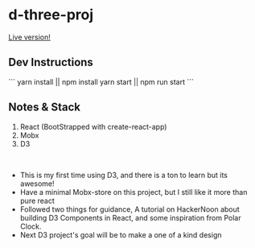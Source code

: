 <h1>d-three-proj</h1>
<a href="https://mrchadparkour.github.io/d-three-proj/" rel="noopener noreferrer" target="_blank">Live version!</a>
<br>

<h2>Dev Instructions</h2>
```
yarn install || npm install
yarn start || npm run start
```

<h2>Notes & Stack</h2>

<ol>
  <li>React (BootStrapped with create-react-app)</li>
  <li>Mobx</li>
  <li>D3</li>
</ol>

<br>

<ul>
  <li>This is my first time using D3, and there is a ton to learn but its awesome!</li>
  <li>Have a minimal Mobx-store on this project, but I still like it more than pure react</li>
  <li>Followed two things for guidance, A tutorial on HackerNoon about building D3 Components in React, and some inspiration from Polar Clock.</li>
  <li>Next D3 project's goal will be to make a one of a kind design</li>
</ul>
